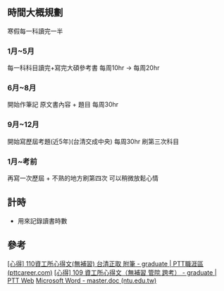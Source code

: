 ## 時間大概規劃
寒假每一科讀完一半
### 1月~5月
每一科科目讀完+寫完大碩參考書
每周10hr -> 每周20hr
### 6月~8月
開始作筆記
原文書內容 + 題目
每周30hr
### 9月~12月
開始寫歷屆考題(近5年)(台清交成中央)
每周30hr
刷第三次科目
### 1月~考前
再寫一次歷屆 + 不熟的地方刷第四次
可以稍微放鬆心情

## 計時
- 用來記錄讀書時數
## 參考
[[心得] 110資工所心得文(無補習) 台清正取 附筆 - graduate | PTT職涯區 (pttcareer.com)](https://pttcareer.com/graduate/M.1615658083.A.269.html)
[[心得] 109 資工所心得文（無補習 管院 跨考） - graduate | PTT Web](https://pttweb.tw/s/2N8IhT)
[Microsoft Word - master.doc (ntu.edu.tw)](https://www.csie.ntu.edu.tw/~f92087/master.pdf) 